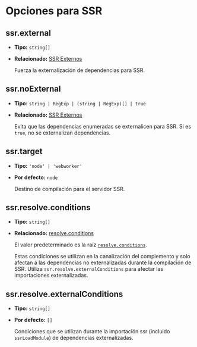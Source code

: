 # Opciones para SSR

## ssr.external

- **Tipo:** `string[]`
- **Relacionado:** [SSR Externos](/guide/ssr#ssr-externos)

  Fuerza la externalización de dependencias para SSR.

## ssr.noExternal

- **Tipo:** `string | RegExp | (string | RegExp)[] | true`
- **Relacionado:** [SSR Externos](/guide/ssr#ssr-externos)

  Evita que las dependencias enumeradas se externalicen para SSR. Si es `true`, no se externalizan dependencias.

## ssr.target

- **Tipo:** `'node' | 'webworker'`
- **Por defecto:** `node`

  Destino de compilación para el servidor SSR.

## ssr.resolve.conditions

- **Tipo:** `string[]`
- **Relacionado:** [resolve.conditions](./shared-options.md#resolve-conditions)

  El valor predeterminado es la raíz [`resolve.conditions`](./shared-options.md#resolve-conditions).

  Estas condiciones se utilizan en la canalización del complemento y solo afectan a las dependencias no externalizadas durante la compilación de SSR. Utiliza `ssr.resolve.externalConditions` para afectar las importaciones externalizadas.

## ssr.resolve.externalConditions

- **Tipo:** `string[]`
- **Por defecto:** `[]`

  Condiciones que se utilizan durante la importación ssr (incluido `ssrLoadModule`) de dependencias externalizadas.
